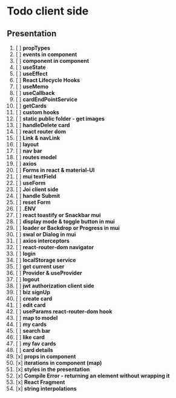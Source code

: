 # Todo client side

## Presentation

1. [ ] **propTypes**
2. [ ] **events in component**
3. [ ] **component in component**
4. [ ] **useState**
5. [ ] **useEffect**
6. [ ] **React Lifecycle Hooks**
7. [ ] **useMemo**
8. [ ] **useCallback**
9. [ ] **cardEndPointService**
10. [ ] **getCards**
11. [ ] **custom hooks**
12. [ ] **static public folder - get images**
13. [ ] **handleDelete card**
14. [ ] **react router dom**
15. [ ] **Link & navLink**
16. [ ] **layout**
17. [ ] **nav bar**
18. [ ] **routes model**
19. [ ] **axios**
20. [ ] **Forms in react & material-UI**
21. [ ] **mui textField**
22. [ ] **useForm**
23. [ ] **Joi client side**
24. [ ] **handle Submit**
25. [ ] **reset Form**
26. [ ] **.ENV**
27. [ ] **react toastify or Snackbar mui**
28. [ ] **display mode & toggle button in mui**
29. [ ] **loader or Backdrop or Progress in mui**
30. [ ] **swal or Dialog in mui**
31. [ ] **axios interceptors**
32. [ ] **react-router-dom navigator**
33. [ ] **login**
34. [ ] **localStorage service**
35. [ ] **get current user**
36. [ ] **Provider & useProvider**
37. [ ] **logout**
38. [ ] **jwt authorization client side**
39. [ ] **biz signUp**
40. [ ] **create card**
41. [ ] **edit card**
42. [ ] **useParams react-router-dom hook**
43. [ ] **map to model**
44. [ ] **my cards**
45. [ ] **search bar**
46. [ ] **like card**
47. [ ] **my fav cards**
48. [ ] **card details**
49. [x] **props in component**
50. [x] **iterations in component (map)**
51. [x] **styles in the presentation**
52. [x] **Compile Error - returning an element without wrapping it**
53. [x] **React Fragment**
54. [x] **string interpolations**
